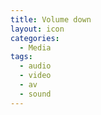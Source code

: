 ```yaml
---
title: Volume down
layout: icon
categories:
  - Media
tags:
  - audio
  - video
  - av
  - sound
---
```

